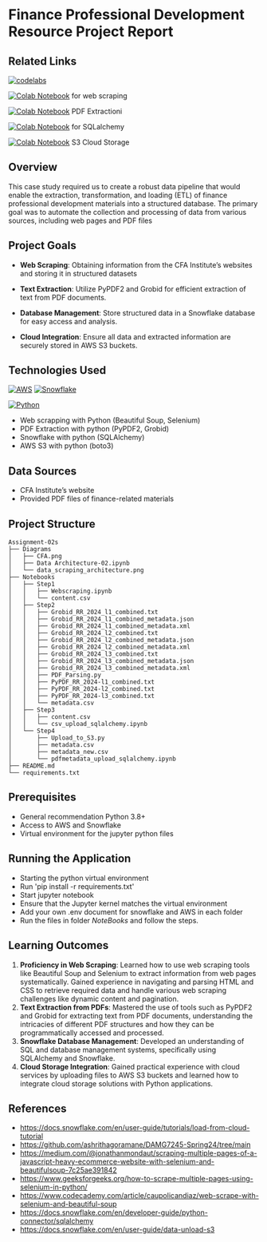 # Finance Professional Development Resource Project Report

## Related Links

[![codelabs](https://img.shields.io/badge/codelabs-4285F4?style=for-the-badge&logo=codelabs&logoColor=white)](https://codelabs-preview.appspot.com/?file_id=1PG95JnUns66L2cMYGrrU4qmEThuvEntGLV3w98p1TFg/edit#0)

[![Colab Notebook](https://img.shields.io/badge/Google_Colab-Notebook-orange?style=flat&logo=googlecolab)](https://colab.research.google.com/drive/1B-cStyriTOmnb8g1QD8eqmmaQATxIoPo) for web scraping

[![Colab Notebook](https://img.shields.io/badge/Google_Colab-Notebook-orange?style=flat&logo=googlecolab)](https://colab.research.google.com/drive/1OoP_DLY4BKGO3i_16wjBfodK_msmrR9q) PDF Extractioni

[![Colab Notebook](https://img.shields.io/badge/Google_Colab-Notebook-orange?style=flat&logo=googlecolab)](https://colab.research.google.com/drive/1ypw7U38NmmvOOX6EyAw5e-cj0nC-BCmW) for SQLalchemy

[![Colab Notebook](https://img.shields.io/badge/Google_Colab-Notebook-orange?style=flat&logo=googlecolab)](https://colab.research.google.com/drive/1fATFkifeMqqv8-Ooq-iqDbgYAAmmx_Gi) S3 Cloud Storage

## Overview

This case study required us to create a robust data pipeline that would enable the extraction, transformation, and loading (ETL) of finance professional development materials into a structured database. The primary goal was to automate the collection and processing of data from various sources, including web pages and PDF files

## Project Goals

- **Web Scraping**: Obtaining information from the CFA Institute’s websites and storing it in structured datasets

- **Text Extraction**: Utilize PyPDF2 and Grobid for efficient extraction of text from PDF documents.
- **Database Management**: Store structured data in a Snowflake database for easy access and analysis.
- **Cloud Integration**: Ensure all data and extracted information are securely stored in AWS S3 buckets.

## Technologies Used

[![AWS](https://img.shields.io/badge/AWS-411120?style=for-the-badge)](https://aws.amazon.com/)
[![Snowflake](https://img.shields.io/badge/snowflake-0000FF?style=for-the-badge&logo=snowflake&logoColor=white)](https://docs.snowflake.com/ )

[![Python](https://img.shields.io/badge/Python-FFD43B?style=for-the-badge&logo=python&logoColor=blue)](https://www.python.org/)

- Web scrapping with Python (Beautiful Soup, Selenium)
- PDF Extraction with python (PyPDF2, Grobid)
- Snowflake with python (SQLAlchemy)
- AWS S3 with python (boto3)

## Data Sources

- CFA Institute’s website
- Provided PDF files of finance-related materials

## Project Structure

```
Assignment-02s
├── Diagrams
│   ├── CFA.png
│   ├── Data Architecture-02.ipynb
│   └── data_scraping_architecture.png
├── Notebooks
│   ├── Step1
│   │   ├── Webscraping.ipynb
│   │   └── content.csv
│   ├── Step2
│   │   ├── Grobid_RR_2024_l1_combined.txt
│   │   ├── Grobid_RR_2024_l1_combined_metadata.json
│   │   ├── Grobid_RR_2024_l1_combined_metadata.xml
│   │   ├── Grobid_RR_2024_l2_combined.txt
│   │   ├── Grobid_RR_2024_l2_combined_metadata.json
│   │   ├── Grobid_RR_2024_l2_combined_metadata.xml
│   │   ├── Grobid_RR_2024_l3_combined.txt
│   │   ├── Grobid_RR_2024_l3_combined_metadata.json
│   │   ├── Grobid_RR_2024_l3_combined_metadata.xml
│   │   ├── PDF_Parsing.py
│   │   ├── PyPDF_RR_2024-l1_combined.txt
│   │   ├── PyPDF_RR_2024-l2_combined.txt
│   │   ├── PyPDF_RR_2024-l3_combined.txt
│   │   └── metadata.csv
│   ├── Step3
│   │   ├── content.csv
│   │   └── csv_upload_sqlalchemy.ipynb
│   └── Step4
│       ├── Upload_to_S3.py
│       ├── metadata.csv
│       ├── metadata_new.csv
│       └── pdfmetadata_upload_sqlalchemy.ipynb
├── README.md
└── requirements.txt

```



## Prerequisites

- General recommendation Python 3.8+
- Access to AWS and Snowflake
- Virtual environment for the jupyter python files

## Running the Application

- Starting the python virtual environment
- Run 'pip install -r requirements.txt'
- Start jupyter notebook
- Ensure that the Jupyter kernel matches the virtual environment
- Add your own .env document for snowflake and AWS in each folder
- Run the files in folder *NoteBooks* and follow the steps.

## Learning Outcomes

1. **Proficiency in Web Scraping**: Learned how to use web scraping tools like Beautiful Soup and Selenium to extract information from web pages systematically. Gained experience in navigating and parsing HTML and CSS to retrieve required data and handle various web scraping challenges like dynamic content and pagination.
2. **Text Extraction from PDFs**: Mastered the use of tools such as PyPDF2 and Grobid for extracting text from PDF documents, understanding the intricacies of different PDF structures and how they can be programmatically accessed and processed.
3. **Snowflake Database Management**: Developed an understanding of SQL and database management systems, specifically using SQLAlchemy and Snowflake. 
4. **Cloud Storage Integration**: Gained practical experience with cloud services by uploading files to AWS S3 buckets and learned how to integrate cloud storage solutions with Python applications.

## References

- https://docs.snowflake.com/en/user-guide/tutorials/load-from-cloud-tutorial
- https://github.com/ashrithagoramane/DAMG7245-Spring24/tree/main
- https://medium.com/@jonathanmondaut/scraping-multiple-pages-of-a-javascript-heavy-ecommerce-website-with-selenium-and-beautifulsoup-7c25ae391842
- https://www.geeksforgeeks.org/how-to-scrape-multiple-pages-using-selenium-in-python/
- https://www.codecademy.com/article/caupolicandiaz/web-scrape-with-selenium-and-beautiful-soup
- https://docs.snowflake.com/en/developer-guide/python-connector/sqlalchemy
- https://docs.snowflake.com/en/user-guide/data-unload-s3


